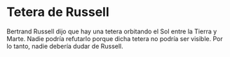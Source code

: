 # Tetera de Russell

Bertrand Russell dijo que hay una tetera orbitando el Sol entre la Tierra y
Marte. Nadie podría refutarlo porque dicha tetera no podría ser visible. Por lo
tanto, nadie debería dudar de Russell.
